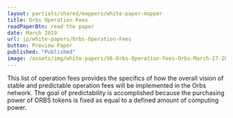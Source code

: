 ```yaml
---
layout: partials/shared/mappers/white-paper-mapper
title: Orbs Operation Fees
readPaperBtn: read the paper
date: March 2019
url: jp/white-papers/Orbs-Operation-Fees
button: Preview Paper
published: "Published"
image: /assets/img/white-papers/V6-Orbs-Operation-Fees-Orbs-March-27-2019.png
---
```


This list of operation fees provides the specifics of how the overall vision of stable and predictable operation fees will be implemented in the Orbs network. The goal of predictability is accomplished because the purchasing power of ORBS tokens is fixed as equal to a defined amount of computing power.
